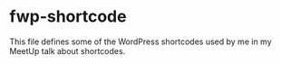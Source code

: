 # fwp-shortcode
This file defines some of the WordPress shortcodes used by me in my MeetUp talk about shortcodes.

